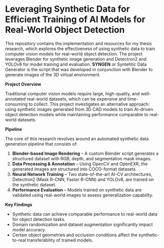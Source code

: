 # Leveraging Synthetic Data for Efficient Training of AI Models for Real-World Object Detection

This repository contains the implementation and resources for my thesis research, which explores the effectiveness of using synthetic data to train computer vision models for real-world object detection. The project leverages Blender for synthetic image generation and Detectron2 and YOLOv8 for model training and evaluation. **SYNGEN** or Syntehtic Data Generator is the script that was developed in conjunction with Blender to generate images of the 3D virtual environment.

**Project Overview**

Traditional computer vision models require large, high-quality, and well-annotated real-world datasets, which can be expensive and time-consuming to collect. This project investigates an alternative approach: using synthetic images generated from 3D CAD models to train AI-driven object detection models while maintaining performance comparable to real-world datasets.

**Pipeline**

The core of this research revolves around an automated synthetic data generation pipeline that consists of:
1. **Blender-based Image Rendering** – A custom Blender script generates a structured dataset with RGB, depth, and segmentation mask images.
2. **Data Processing & Annotation** – Using OpenCV and OpenEXR, the generated images are structured into COCO-format datasets.
3. **Neural Network Training** – Two state-of-the-art AI-CV architectures, Detectron2 (Mask R-CNN, Faster R-CNN) and YOLOv8, are trained on the synthetic dataset.
4. **Performance Evaluation** – Models trained on synthetic data are validated using real-world images to assess generalization capability.

**Key Findings**

- Synthetic data can achieve comparable performance to real-world data for object detection tasks.
- Domain randomization and dataset augmentation significantly impact model accuracy.
- Certain object geometries and occlusion conditions affect the synthetic-to-real transferability of trained models.

